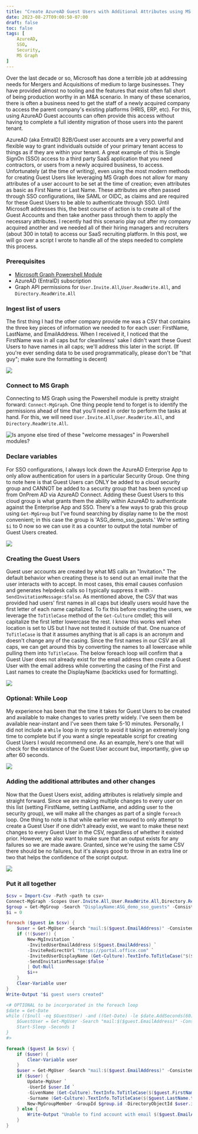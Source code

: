 ```yaml
---
title: "Create AzureAD Guest Users with Additional Attributes using MS Graph"
date: 2023-08-27T09:00:50-07:00
draft: false
toc: false
tags: [
    AzureAD,
    SSO,
    Security,
    MS Graph
]
---
```

Over the last decade or so, Microsoft has done a terrible job at addressing needs for Mergers and Acquisitions of medium to large businesses. They have provided almost no tooling and the features that exist often fall short of being production worthy in an M&A scenario. In many of these scenarios, there is often a business need to get the staff of a newly acquired company to access the parent company's existing platforms (HRIS, ERP, etc). For this, using AzureAD Guest accounts can often provide this access without having to complete a full identity migration of those users into the parent tenant.

AzureAD (aka EntraID) B2B/Guest user accounts are a very powerful and flexible way to grant individuals outside of your primary tenant access to things as if they are within your tenant. A great example of this is Single SignOn (SSO) access to a third party SaaS application that you need contractors, or users from a newly acquired business, to access. Unfortunately (at the time of writing), even using the most modern methods for creating Guest Users like leveraging MS Graph does not allow for many attributes of a user account to be set at the time of creation; even attributes as basic as First Name or Last Name. These attributes are often passed through SSO configurations, like SAML or OIDC, as claims and are required for these Guest Users to be able to authenticate through SSO. Until Microsoft addresses this, the best course of action is to create all of the Guest Accounts and then take another pass through them to apply the necessary attributes. I recently had this scenario play out after my company acquired another and we needed all of their hiring managers and recruiters (about 300 in total) to access our SaaS recruiting platform. In this post, we will go over a script I wrote to handle all of the steps needed to complete this process.

### Prerequisites
* [Microsoft Graph Powershell Module](https://www.powershellgallery.com/packages/Microsoft.Graph)
* AzureAD (EntraID) subscription
* Graph API permissions for `User.Invite.All`,`User.ReadWrite.All`, and `Directory.ReadWrite.All`

### Ingest list of users
The first thing I had the other company provide me was a CSV that contains the three key pieces of information we needed to for each user: FirstName, LastName, and EmailAddress. When I received it, I noticed that the FirstName was in all caps but for cleanliness' sake I didn't want these Guest Users to have names in all caps; we'll address this later in the script. (If you're ever sending data to be used programmatically, please don't be "that guy"; make sure the formatting is decent)

![](Import-Csv.png)

### Connect to MS Graph
Connecting to MS Graph using the Powershell module is pretty straight forward: `Connect-MgGraph`. One thing people tend to forget is to identify the permissions ahead of time that you'll need in order to perform the tasks at hand. For this, we will need `User.Invite.All`,`User.ReadWrite.All`, and `Directory.ReadWrite.All`.

![Is anyone else tired of these "welcome messages" in Powershell modules?](Connect.png)

### Declare variables
For SSO configurations, I always lock down the AzureAD Enterprise App to only allow authentication for users in a particular Security Group. One thing to note here is that Guest Users can ONLY be added to a cloud security group and CANNOT be added to a security group that has been synced up from OnPrem AD via AzureAD Connect. Adding these Guest Users to this cloud group is what grants them the ability within AzureAD to authenticate against the Enterprise App and SSO. There's a few ways to grab this group using `Get-MgGroup` but I've found searching by display name to be the most convenient; in this case the group is 'ASG_demo_sso_guests.' We're setting `$i` to 0 now so we can use it as a counter to output the total number of Guest Users created.

![](variables.png)

### Creating the Guest Users
Guest user accounts are created by what MS calls an "Invitation." The default behavior when creating these is to send out an email invite that the user interacts with to accept. In most cases, this email causes confusion and generates helpdesk calls so I typically suppress it with `-SendInvitationMessage:$false`. As mentioned above, the CSV that was provided had users' first names in all caps but ideally users would have the first letter of each name capitalized. To fix this before creating the users, we leverage the `ToTitleCase` method of the `Get-Culture` cmdlet; this will capitalize the first letter lowercase the rest. I know this works well when location is set to US but I have not tested it outside of that. One nuance of `ToTitleCase` is that it assumes anything that is all caps is an acronym and doesn't change any of the casing. Since the first names in our CSV are all caps, we can get around this by converting the names to all lowercase while pulling them into `ToTitleCase`. The below foreach loop will confirm that a Guest User does not already exist for the email address then create a Guest User with the email address while converting the casing of the First and Last names to create the DisplayName (backticks used for formatting).

![](createGuests.png)

### Optional: While Loop
My experience has been that the time it takes for Guest Users to be created and available to make changes to varies pretty widely. I've seen them be available near-instant and I've seen them take 5-10 minutes. Personally, I did not include a `While` loop in my script to avoid it taking an extremely long time to complete but if you want a single repeatable script for creating Guest Users I would recommend one. As an example, here's one that will check for the existance of the Guest User account but, importantly, give up after 60 seconds.

![](whileLoop.png)

### Adding the additional attributes and other changes
Now that the Guest Users exist, adding attributes is relatively simple and straight forward. Since we are making multiple changes to every user on this list (setting FirstName, setting LastName, and adding user to the security group), we will make all the changes as part of a single `foreach` loop. One thing to note is that while earlier we ensured to only attempt to create a Guest User if one didn't already exist, we want to make these next changes to every Guest User in the CSV, regardless of whether it existed prior. However, we also want to make sure that an output exists for any failures so we are made aware. Granted, since we're using the same CSV there should be no failures, but it's always good to throw in an extra line or two that helps the confidence of the script output.

![](setAttributes.png)

### Put it all together
```powershell
$csv = Import-Csv -Path <path to csv>
Connect-MgGraph -Scopes User.Invite.All,User.ReadWrite.All,Directory.ReadWrite.All
$group = Get-MgGroup -Search "DisplayName:ASG_demo_sso_guests" -ConsistencyLevel eventual
$i = 0

foreach ($guest in $csv) {
    $user = Get-MgUser -Search "mail:$($guest.EmailAddress)" -ConsistencyLevel eventual -ea SilentlyContinue
    if (!($user)) {
        New-MgInvitation `
        -InvitedUserEmailAddress $($guest.EmailAddress) `
        -InviteRedirectUrl "https://portal.office.com" `
        -InvitedUserDisplayName (Get-Culture).TextInfo.ToTitleCase("$($guest.FirstName.toLower()) $($guest.LastName.ToLower())") `
        -SendInvitationMessage:$false `
        | Out-Null
        $i++
    }
    Clear-Variable user
}
Write-Output "$i guest users created"

<# OPTIONAL to be incorporated in the foreach loop
$date = Get-Date
while (($null -eq $GuestUser) -and ((Get-Date) -le $date.AddSeconds(60))) {
    $GuestUser = Get-MgUser -Search "mail:$($guest.EmailAddress)" -ConsistencyLevel eventual
    Start-Sleep -Seconds 1
}
#>

foreach ($guest in $csv) {
    if ($user) {
        Clear-Variable user
    }
    $user = Get-MgUser -Search "mail:$($guest.EmailAddress)" -ConsistencyLevel eventual
    if ($user) {
        Update-MgUser `
        -UserId $user.Id `
        -GivenName (Get-Culture).TextInfo.ToTitleCase($($guest.FirstName.toLower())) `
        -Surname (Get-Culture).TextInfo.ToTitleCase($($guest.LastName.toLower()))
        New-MgGroupMember -GroupId $group.id -DirectoryObjectId $user.id
    } else {
        Write-Output "Unable to find account with email $($guest.EmailAddress)"
    }
}
```